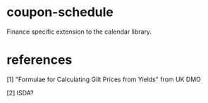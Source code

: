 # coupon-schedule
Finance specific extension to the calendar library.

# references
[1] "Formulae for Calculating Gilt Prices from Yields" from UK DMO

[2] ISDA?
